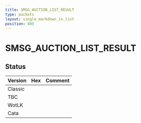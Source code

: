 ```yaml
---
title: SMSG_AUCTION_LIST_RESULT
type: packets
layout: single_markdown_in_list
position: 605
---
```


# SMSG_AUCTION_LIST_RESULT

## Status

Version | Hex | Comment
---------- | ---------- | ---------- 
Classic |  |  
TBC |  |  
WotLK |  |  
Cata |  |  
